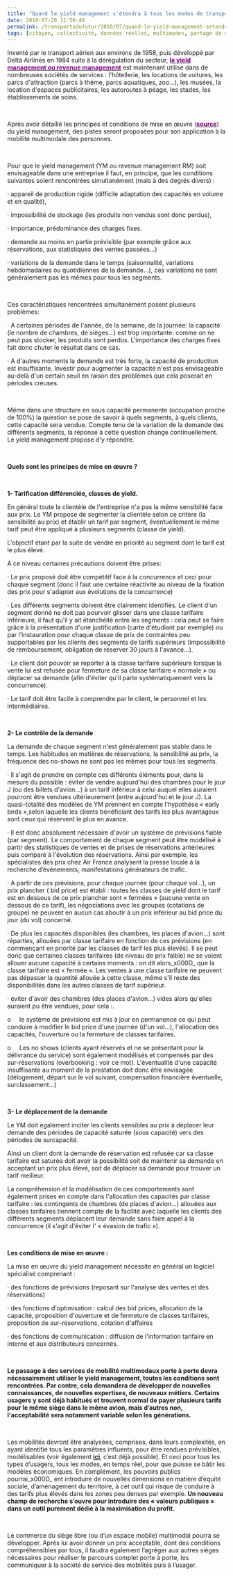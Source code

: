 ```yaml
---
title: "Quand le yield management s'étendra à tous les modes de transport ..."
date: 2010-07-20 11:56:48
permalink: /transportsdufutur/2010/07/quand-le-yield-management-setendra-a-tous-les-modes-de-transport.html
tags: [citoyen, collectivité, données réelles, multimodes, partage de données, Service de mobilité, yield management]
---
```


<p class="MsoNormal"><span>Inventé par le transport aérien aux environs de 1958, puis développé par Delta Airlines en 1984 suite à la dérégulation du secteur, <strong><a href="http://fr.wikipedia.org/wiki/Yield_management"><font color="#800080">le yield management ou revenue management</font></a></strong> est maintenant utilisé dans de nombreuses sociétés de services : l'hôtellerie, les locations de voitures, les parcs d'attraction (parcs à thème, parcs aquatiques, zoo…), les musées, la location d'espaces publicitaires, les autoroutes à péage, les stades, les établissements de soins.</span></p> <p class="MsoNormal"><span> </span></p> <p class="MsoNormal"><span>Après avoir détaillé les principes et conditions de mise en œuvre (<strong><a href="http://www.cariou.eu/pricing/revenue_management/accueil_rm.htm"><font color="#800080">source</font></a></strong>) du yield management, des pistes seront proposées pour son application à la mobilité multimodale des personnes.</span></p> <p class="MsoNormal"><span> </span></p>  <!--more-->  <p class="MsoNormal"><span> </span></p> <p class="MsoNormal"><span>Pour que le yield management (YM ou revenue management RM) soit envisageable dans une entreprise il faut, en principe, que les conditions suivantes soient rencontrées simultanément (mais à des degrés divers) : </span></p> <p class="MsoNormal"><span><span>·<span>		 </span></span></span><span dir="ltr"><span>appareil de production rigide (difficile adaptation des capacités en volume et en qualité), </span></span></p> <p class="MsoNormal"><span><span>·<span>		 </span></span></span><span dir="ltr"><span>impossibilité de stockage (les produits non vendus sont donc perdus), </span></span></p> <p class="MsoNormal"><span><span>·<span>		 </span></span></span><span dir="ltr"><span>importance, prédominance des charges fixes. </span></span></p> <p class="MsoNormal"><span><span>·<span>		 </span></span></span><span dir="ltr"><span>demande au moins en partie prévisible (par exemple grâce aux réservations, aux statistiques des ventes passées…) </span></span></p> <p class="MsoNormal"><span><span>·<span>		 </span></span></span><span dir="ltr"><span>variations de la demande dans le temps (saisonnalité, variations hebdomadaires ou quotidiennes de la demande…), ces variations ne sont généralement pas les mêmes pour tous les segments. </span></span></p> <p class="MsoNormal"><span> </span></p> <p class="MsoNormal"><span>Ces caractéristiques rencontrées simultanément posent plusieurs problèmes: </span></p> <p class="MsoNormal"><span><span>·<span>		 </span></span></span><span dir="ltr"><span>A certaines périodes de l'année, de la semaine, de la journée: la capacité (le nombre de chambres, de sièges…) est trop importante: comme on ne peut pas stocker, les produits sont perdus. L'importance des charges fixes fait donc chuter le résultat dans ce cas. </span></span></p> <p class="MsoNormal"><span><span>·<span>		 </span></span></span><span dir="ltr"><span>A d'autres moments la demande est très forte, la capacité de production est insuffisante. Investir pour augmenter la capacité n'est pas envisageable au-delà d'un certain seuil en raison des problèmes que cela poserait en périodes creuses. </span></span></p> <p class="MsoNormal"><span> </span></p> <p class="MsoNormal"><span>Même dans une structure en sous capacité permanente (occupation proche de 100%) la question se pose de savoir à quels segments, à quels clients, cette capacité sera vendue. Compte tenu de la variation de la demande des différents segments, la réponse à cette question change continuellement. Le yield management propose d'y répondre.</span></p> <p class="MsoNormal"><span> </span></p> <p class="MsoNormal"><strong><span>Quels sont les principes de mise en œuvre ?</span></strong></p> <p class="MsoNormal"><span> </span></p> <p class="MsoNormal"><strong><span>1- Tarification différenciée, classes de yield.</span></strong></p> <p class="MsoNormal"><span>En général toute la clientèle de l'entreprise n'a pas la même sensibilité face aux prix. Le YM propose de segmenter la clientèle selon ce critère (la sensibilité au prix) et établir un tarif par segment, éventuellement le même tarif peut être appliqué à plusieurs segments (classe de yield). </span></p> <p class="MsoNormal"><span>L'objectif étant par la suite de vendre en priorité au segment dont le tarif est le plus élevé. </span></p> <p class="MsoNormal"><span>A ce niveau certaines précautions doivent être prises: </span></p> <p class="MsoNormal"><span><span>·<span>		 </span></span></span><span dir="ltr"><span>Le prix proposé doit être compétitif face à la concurrence et ceci pour chaque segment (donc il faut une certaine réactivité au niveau de la fixation des prix pour s'adapter aux évolutions de la concurrence) </span></span></p> <p class="MsoNormal"><span><span>·<span>		 </span></span></span><span dir="ltr"><span>Les différents segments doivent être clairement identifiés. Le client d'un segment donné ne doit pas pourvoir glisser dans une classe tarifaire inférieure, il faut qu'il y ait étanchéité entre les segments : cela peut se faire grâce à la présentation d'une justification (carte d'étudiant par exemple) ou par l'instauration pour chaque classe de prix de contraintes peu supportables par les clients des segments de tarifs supérieurs (impossibilité de remboursement, obligation de réserver 30 jours à l'avance…). </span></span></p> <p class="MsoNormal"><span><span>·<span>		 </span></span></span><span dir="ltr"><span>Le client doit pouvoir se reporter à la classe tarifaire supérieure lorsque la vente lui est refusée pour fermeture de sa classe tarifaire « normale » ou déplacer sa demande (afin d'éviter qu'il parte systématiquement vers la concurrence). </span></span></p> <p class="MsoNormal"><span><span>·<span>		 </span></span></span><span dir="ltr"><span>Le tarif doit être facile à comprendre par le client, le personnel et les intermédiaires. </span></span></p> <p class="MsoNormal"><span> </span></p> <p class="MsoNormal"><strong><span>2- Le contrôle de la demande </span></strong></p> <p class="MsoNormal"><span>La demande de chaque segment n'est généralement pas stable dans le temps. Les habitudes en matières de réservations, la sensibilité au prix, la fréquence des no-shows ne sont pas les mêmes pour tous les segments. </span></p> <p class="MsoNormal"><span><span>·<span>		 </span></span></span><span dir="ltr"><span>Il s'agit de prendre en compte ces différents éléments pour, dans la mesure du possible : éviter de vendre aujourd'hui des chambres pour le jour J (ou des billets d'avion…) à un tarif inférieur à celui auquel elles auraient pourront être vendues ultérieurement (entre aujourd'hui et le jour J). La quasi-totalité des modèles de YM prennent en compte l'hypothèse « early birds »,selon laquelle les clients bénéficiant des tarifs les plus avantageux sont ceux qui réservent le plus en avance. </span></span></p> <p class="MsoNormal"><span><span>·<span>		 </span></span></span><span dir="ltr"><span>Il est donc absolument nécessaire d'avoir un système de prévisions fiable (par segment). Le comportement de chaque segment peut être modélisé à partir des statistiques de ventes et de prises de réservations antérieures puis comparé à l'évolution des réservations. Ainsi par exemple, les spécialistes des prix chez Air France analysent la presse locale à la recherche d’évènements, manifestations générateurs de trafic.</span></span></p> <p class="MsoNormal"><span><span>·<span>		 </span></span></span><span dir="ltr"><span>A partir de ces prévisions, pour chaque journée (pour chaque vol…), un prix plancher ( bid price) est établi : toutes les classes de yield dont le tarif est en dessous de ce prix plancher sont « fermées » (aucune vente en dessous de ce tarif), les négociations avec les groupes (cotations de groupe) ne peuvent en aucun cas aboutir à un prix inférieur au bid price du jour (du vol) concerné. </span></span></p> <p class="MsoNormal"><span><span>·<span>		 </span></span></span><span dir="ltr"><span>De plus les capacités disponibles (les chambres, les places d'avion…) sont réparties, allouées par classe tarifaire en fonction de ces prévisions (en commençant en priorité par les classes de tarif les plus élevés). Il se peut donc que certaines classes tarifaires (de niveau de prix faible) ne se voient allouer aucune capacité à certains moments : on dit alors_x000D_
que la classe tarifaire est « fermée ». Les ventes à une classe tarifaire ne peuvent pas dépasser la quantité allouée à cette classe, même s'il reste des disponibilités dans les autres classes de tarif supérieur. </span></span></p> <p class="MsoNormal"><span><span>·<span>		 </span></span></span><span dir="ltr"><span>éviter d'avoir des chambres (des places d'avion…) vides alors qu'elles auraient pu être vendues, pour cela :. </span></span></p> <p class="MsoNormal"><span><span>o<span>	    </span></span></span><span dir="ltr"><span>le système de prévisions est mis à jour en permanence ce qui peut conduire à modifier le bid price d'une journée (d'un vol…), l'allocation des capacités, l'ouverture ou la fermeture de classes tarifaires. </span></span></p> <p class="MsoNormal"><span><span>o<span>	    </span></span></span><span dir="ltr"><span>Les no shows (clients ayant réservés et ne se présentant pour la délivrance du service) sont également modélisés et compensés par des sur-réservations (overbooking : voir ce mot). L'éventualité d'une capacité insuffisante au moment de la prestation doit donc être envisagée (délogement, départ sur le vol suivant, compensation financière éventuelle, surclassement…) </span></span></p> <p class="MsoNormal"><span> </span></p> <p class="MsoNormal"><strong><span>3- Le déplacement de la demande </span></strong></p> <p class="MsoNormal"><span>Le YM doit également inciter les clients sensibles au prix à déplacer leur demande des périodes de capacité saturée (sous capacité) vers des périodes de surcapacité. </span></p> <p class="MsoNormal"><span>Ainsi un client dont la demande de réservation est refusée car sa classe tarifaire est saturée doit avoir la possibilité soit de maintenir sa demande en acceptant un prix plus élevé, soit de déplacer sa demande pour trouver un tarif meilleur. </span></p> <p class="MsoNormal"><span>La compréhension et la modélisation de ces comportements sont également prises en compte dans l'allocation des capacités par classe tarifaire : les contingents de chambres (de places d'avion…) allouées aux classes tarifaires tiennent compte de la facilité avec laquelle les clients des différents segments déplacent leur demande sans faire appel à la concurrence (il s'agit d'éviter l' « évasion de trafic »). </span></p> <p class="MsoNormal"><span> </span></p> <p class="MsoNormal"><strong><span>Les conditions de mise en œuvre : </span></strong></p> <p class="MsoNormal"><span>La mise en œuvre du yield management nécessite en général un logiciel spécialisé comprenant : </span></p> <p class="MsoNormal"><span><span>·<span>		 </span></span></span><span dir="ltr"><span>des fonctions de prévisions (reposant sur l‘analyse des ventes et des réservations) </span></span></p> <p class="MsoNormal"><span><span>·<span>		 </span></span></span><span dir="ltr"><span>des fonctions d'optimisation : calcul des bid prices, allocation de la capacité, proposition d'ouverture et de fermeture de classes tarifaires, proposition de sur-réservations, cotation d'affaires </span></span></p> <p class="MsoNormal"><span><span>·<span>		 </span></span></span><span dir="ltr"><span>des fonctions de communication : diffusion de l'information tarifaire en interne et aux distributeurs concernés. </span></span></p> <p class="MsoNormal"><span> </span></p> <p class="MsoNormal"><strong><span>Le passage à des services de mobilité multimodaux porte à porte devra nécessairement utiliser le yield management, toutes les conditions sont rencontrées. Par contre, cela demandera de développer de nouvelles connaissances, de nouvelles expertises, de nouveaux métiers. Certains usagers y sont déjà habitués et trouvent normal de payer plusieurs tarifs pour le même siège dans le même avion, mais d’autres non, l'acceptabilité sera notamment variable selon les générations.</span></strong></p> <p class="MsoNormal"><strong><span> </span></strong></p> <p class="MsoNormal"><span>Les mobilités devront être analysées, comprises, dans leurs complexités, en ayant identifié tous les paramètres influents, pour être rendues prévisibles, modélisables (voir également <strong><a href="https://gabrielplassat.github.io/transportsdufutur/2010/07/ibm-aide-les-habitants-de-stockholm-a-prevoir-leurs-meilleures-options-de-deplacement.html">ici</a></strong>, c’est déjà possible). Et ceci pour tous les types d’usagers, tous les modes, en temps réel, pour que puisse se bâtir les modèles économiques. En complément, les pouvoirs publics pourrai_x000D_
ent introduire de nouvelles dimensions en matière d’équité sociale, d’aménagement du territoire, à cet outil qui risque de conduire à des tarifs plus élevés dans les zones peu denses par exemple.<strong> Un nouveau champ de recherche s’ouvre pour introduire des « valeurs publiques » dans un outil purement dédié à la maximisation du profit.</strong></span></p> <p class="MsoNormal"><span> </span></p> <p class="MsoNormal"><span>Le commerce du siège libre (ou d’un espace mobile) multimodal pourra se développer. Après lui avoir donner un prix acceptable, dont des conditions compréhensibles par tous, il faudra également l’agréger aux autres sièges nécessaires pour réaliser le parcours complet porte à porte, les communiquer à la société de service des mobilités puis à l’usager.</span></p>
